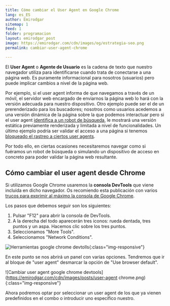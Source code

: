 ```yaml
---
title: Cómo cambiar el User Agent en Google Chrome
lang: es_ES
author: Emirodgar
sitemap: 1
feed: 1
folder: programacion
layout: emirodgar_post
image: https://emirodgar.com/cdn/images/og/estrategia-seo.png
permalink: cambiar-user-agent-chrome

---
```


El **User Agent** o **Agente de Usuario** es la cadena de texto que nuestro navegador utiliza para identificarse cuando trata de conectarse a una página web. Es puramente informacional para nosotros (usuarios) pero puede implicar cambios a nivel de la página web.

Por ejemplo, si el user agent informa de que navegamos a través de un móvil, el servidor web encargado de enviarnos la página web lo hará con la versión adecuada para nuestro dispositivo. Otro ejemplo puede ser el de un prerenderizado para los buscadores; nosotros como usuarios acedemos a una versión dinámica de la página sobre la que podemos interactuar pero si el user agent [identifica a un robot de búsqueda](https://emirodgar.com/detectar-googlebot), le mostrará una versión estática previamente renderizada y limitada a nivel de funcionalidades. Un último ejemplo podría ser validar el acceso a una página si tenemos [bloqueado el rastreo a ciertos user agents](https://emirodgar.com/listado-robots-bloquear). 

Por todo ello, en ciertas ocasiones necesitaremos navegar como si fuéramos un robot de búsqueda o simulando un dispositivo de acceso en concreto para poder validar la página web resultante.

## Cómo cambiar el user agent desde Chrome

Si utilizamos Google Chrome usaremos la **consola DevTools** que viene incluída en dicho navegador. Os recomiendo esta publicación con varios [trucos para exprimir al máximo la consola de Google Chrome](https://emirodgar.com/consola-devtools-chrome).

Los pasos que debemos seguir son los siguientes:

1. Pulsar "F12" para abrir la consola de DevTools.
2. A la derecha del todo aparecerán tres iconos: rueda dentada, tres puntos y un aspa. Hacemos clic sobre los tres puntos.
3. Seleccionamos "More Tools".
4. Seleccionamos "Network Conditions".

![Herramientas google chrome devtolls](https://emirodgar.com/cdn/images/posts/devtools-network.png){:class="img-responsive"}

En este punto se nos abrirá un panel con varias opciones. Tendremos que ir al bloque de "user agent" desmarcar la opción de "Use browser default". 

![Cambiar user agent google chrome devtools](https://emirodgar.com/cdn/images/posts/user-agent chrome.png){:class="img-responsive"}

Ahora podremos optar por seleccionar un user agent de los que ya vienen predefinidos en el combo o introducir uno específico nuestro.

<!--stackedit_data:
eyJoaXN0b3J5IjpbOTA4ODgwMzEzLC0zMTgwNDY4MCwyMDEwMT
U2ODEsNzUwMzQzOTg5LC0xMTQyNTAwOTU4LC0xMDgwOTU4NTQx
LC0xNDY1NzMxOTAxXX0=
-->